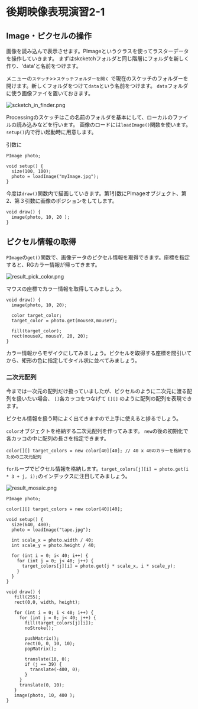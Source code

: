 # 後期映像表現演習2-1

## Image・ピクセルの操作

画像を読み込んで表示させます。PImageというクラスを使ってラスターデータを操作していきます。
まずはskcketchフォルダと同じ階層にフォルダを新しく作り、'data'と名前をつけます。

メニューの```スケッチ```>>```スケッチフォルダーを開く```
で現在のスケッチのフォルダーを開けます。新しくフォルダをつけて```data```という名前をつけます。
```data```フォルダに使う画像ファイを置いておきます。

![scketch_in_finder.png](図版/scketch_in_finder.png)

Processingのスケッチはこの名前のフォルダを基本にして、ローカルのファイルの読み込みなどを行います。
画像のロードには```loadImage()```関数を使います。```setup()```内で行い起動時に用意します。

引数に

```
PImage photo;

void setup() {
  size(100, 100);
  photo = loadImage("myImage.jpg");
}
```

今度は```draw()```関数内で描画していきます。第1引数にPImageオブジェクト、第2、第３引数に画像のポジションをしてします。


```
void draw() {
  image(photo, 10, 20 );
}
```

## ピクセル情報の取得

```PImage```の```get()```関数で、画像データのピクセル情報を取得できます。座標を指定すると、RGカラー情報が帰ってきます。

![result_pick_color.png](図版/result_pick_color.png)

マウスの座標でカラー情報を取得してみましょう。

```
void draw() {
  image(photo, 10, 20);
  
  color target_color;
  target_color = photo.get(mouseX,mouseY);

  fill(target_color);
  rect(mouseX, mouseY, 20, 20);
}
```

カラー情報からモザイクにしてみましょう。ピクセルを取得する座標を間引いてから、矩形の色に指定してタイル状に並べてみましょう。

### 二次元配列

今までは一次元の配列だけ扱っていましたが、ピクセルのように二次元に渡る配列を扱いたい場合、
```[]```各カッコをつなげて ```[][]``` のように配列の配列を表現できます。

ピクセル情報を扱う時によく出てきますので上手に使えると捗るでしょう。

```color```オブジェクトを格納する二次元配列を作ってみます。
```new```の後の初期化で各カッコの中に配列の長さを指定できます。

```
color[][] target_colors = new color[40][40]; // 40 x 40のカラーを格納するための二次元配列
```


```for```ループでピクセル情報を格納します。```target_colors[j][i] = photo.get(i * 3 + j, i);```のインデックスに注目してみましょう。


![result_mosaic.png](図版/result_mosaic.png)

```
PImage photo;

color[][] target_colors = new color[40][40];

void setup() {
  size(640, 480);
  photo = loadImage("tape.jpg");
  
  int scale_x = photo.width / 40;
  int scale_y = photo.height / 40;
  
  for (int i = 0; i< 40; i++) {
    for (int j = 0; j< 40; j++) {
      target_colors[j][i] = photo.get(j * scale_x, i * scale_y);
    }
  }
}

void draw() {
   fill(255);
   rect(0,0, width, height);
  
   for (int i = 0; i < 40; i++) {
     for (int j = 0; j< 40; j++) {
       fill(target_colors[j][i]);
       noStroke();
      
       pushMatrix();
       rect(0, 0, 10, 10);
       popMatrix();
      
       translate(10, 0);
       if (j == 39) {
         translate(-400, 0);
       }
     }
     translate(0, 10);
   }
   image(photo, 10, 400 );  
}
```
